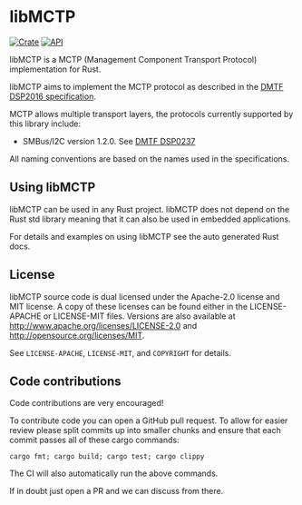 # libMCTP

[![Crate](https://img.shields.io/crates/v/libmctp.svg)](https://crates.io/crates/libmctp)
[![API](https://docs.rs/libmctp/badge.svg)](https://docs.rs/libmctp)

libMCTP is a MCTP (Management Component Transport Protocol) implementation
for Rust.

libMCTP aims to implement the MCTP protocol as described in the [DMTF DSP2016
specification](https://www.dmtf.org/sites/default/files/standards/documents/DSP2016.pdf).

MCTP allows multiple transport layers, the protocols currently supported by
this library include:
 * SMBus/I2C version 1.2.0. See [DMTF DSP0237](https://www.dmtf.org/sites/default/files/standards/documents/DSP0237_1.2.0.pdf)

All naming conventions are based on the names used in the specifications.

## Using libMCTP

libMCTP can be used in any Rust project. libMCTP does not depend on the Rust
std library meaning that it can also be used in embedded applications.

For details and examples on using libMCTP see the auto generated Rust docs.

## License

libMCTP source code is dual licensed under the Apache-2.0 license
and MIT license. A copy of these licenses can be found either in the
LICENSE-APACHE or LICENSE-MIT files. Versions are also available at
http://www.apache.org/licenses/LICENSE-2.0 and  http://opensource.org/licenses/MIT.

See `LICENSE-APACHE`, `LICENSE-MIT`, and `COPYRIGHT` for details.

## Code contributions

Code contributions are very encouraged!

To contribute code you can open a GitHub pull request. To allow for easier
review please split commits up into smaller chunks and ensure that each commit
passes all of these cargo commands:

```shell
cargo fmt; cargo build; cargo test; cargo clippy
```

The CI will also automatically run the above commands.

If in doubt just open a PR and we can discuss from there.
